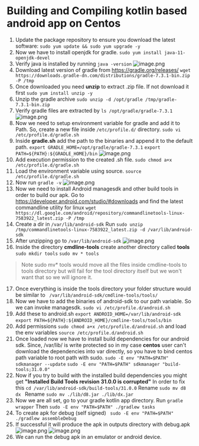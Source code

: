 # Building and Compiling kotlin based android app on Centos

1. Update the package repository to ensure you download the latest software:
```sudo yum update && sudo yum upgrade -y```
2. Now we have to install openjdk for gradle.
```sudo yum install java-11-openjdk-devel```
3. Verify java is installed by running 
```java -version```
![image.png](/.attachments/image-bd14ac57-14c8-43cd-bb5c-0ebe02d28283.png)
4. Download latest version of gradle from https://gradle.org/releases/
```wget https://downloads.gradle-dn.com/distributions/gradle-7.3.1-bin.zip -P /tmp```
5. Once downloaded you need **unzip** to extract .zip file. If not download it first 
```sudo yum install unzip -y```
6. Unzip the gradle archive
```sudo unzip -d /opt/gradle /tmp/gradle-7.3.1-bin.zip```
7. Verify gradle files are extracted by ```ls /opt/gradle/gradle-7.3.1```
![image.png](/.attachments/image-25c0ada0-ce58-4898-bd5d-ec001728a0d6.png)
8. Now we need to setup environment variable for gradle and add it to Path. So, create a new file inside ```/etc/profile.d/``` directory.
```sudo vi /etc/profile.d/gradle.sh```
9. Inside **gradle.sh** add the path to the binaries and append it to the default path.
```export GRADLE_HOME=/opt/gradle/gradle-7.3.1```
```export PATH=${PATH}:${GRADLE_HOME}/bin```
![image.png](/.attachments/image-4e8f18bf-a3fe-49a3-9a3c-9a9a0d9f45ab.png)
10. Add execution permission to the created .sh file.
```sudo chmod a+x /etc/profile.d/gradle.sh```
11. Load the environment variable using source.
```source /etc/profile.d/gradle.sh```
12. Now run ```gradle -v```
![image.png](/.attachments/image-dfb9bbd6-96ec-4cf0-b2d2-3abdbfa270a3.png)
13. Now we need to install Android managesdk and other build tools in order to build our apk. Go to https://developer.android.com/studio/#downloads and find the latest commandline utility for linux
```wget https://dl.google.com/android/repository/commandlinetools-linux-7583922_latest.zip -P /tmp```
14. Create a dir in ```/var/lib/android-sdk```
Run
```sudo unzip /tmp/commandlinetools-linux-7583922_latest.zip -d /var/lib/android-sdk```
15. After unzipping go to ```/var/lib/android-sdk```
![image.png](/.attachments/image-a430bff8-f4c6-4fd4-992d-c30441b0af93.png)
16. Inside the directory **cmdline-tools** create another directory called **tools**
```sudo mkdir tools```
```sudo mv * tools```
>Note sudo mv* tools would move all the files inside cmdline-tools to tools directory but will fail for the tool directory itself but we won't want that so we will ignore it.
17. Once everything is inside the tools directory your folder structure would be similar to 
``` /var/lib/android-sdk/cmdline-tools/tools/```
18. Now we have to add the binaries of android-sdk to our path variable. So we can invoke managesdk.
```sudo vi /etc/profile.d/android.sh```
19. Add these to android.sh
```export ANDROID_HOME=/var/lib/android-sdk```
```export PATH=${PATH}:${ANDROID_HOME}/cmdline-tools/tools/bin```
20. Add permissions ```sudo chmod a+x /etc/profile.d/android.sh``` and load the env variables ```source /etc/profile.d/android.sh```
21. Once loaded now we have to install build dependencies for our android sdk. Since, /var/lib/ is write protected so in my case **centos** user can't download the dependencies into var directly, so you have to bind centos path variable to root path with sudo.
```sudo -E env "PATH=$PATH" sdkmanager --update```
```sudo -E env "PATH=$PATH" sdkmanager "build-tools;31.0.0"```
22. Now if you try to build with the installed build dependencies you might get **"Installed Build Tools revision 31.0.0 is corrupted"** In order to fix this 
```cd /var/lib/android-sdk/build-tools/31.0.0```
Rename ```sudo mv d8 dx ```
Rename ```sudo mv ./lib/d8.jar ./lib/dx.jar```
23. Now we are all set, go to your gradle kotlin app directory.
Run ```gradle wrapper```
Then ```sudo -E env "PATH=$PATH" ./gradlew tasks```
24. To create apk for debug (self signed)
``` sudo -E env "PATH=$PATH" ./gradlew assembleDebug```
25. If successful it will produce the apk in  outputs directory with debug.apk
![image.png](/.attachments/image-84b59de5-f1e8-4c9f-96bc-dd202c7e4cda.png)
![image.png](/.attachments/image-00d6917e-1747-40e3-8de5-576bcd900c0b.png)
26. We can run the debug apk in an emulator or android device.
